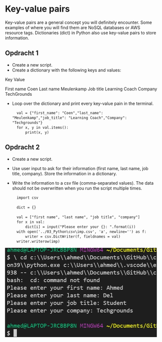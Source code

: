 # Key-value pairs
Key-value pairs are a general concept you will definitely encounter. Some examples of where you will find them are NoSQL databases or AWS resource tags. Dictionaries (dict) in Python also use key-value pairs to store information.



## Opdracht 1

- Create a new script.
- Create a dictionary with the following keys and values:
    
Key                 Value

First name          Coen
Last name           Meulenkamp
Job title           Learning Coach
Company             TechGrounds

- Loop over the dictionary and print every key-value pain in the terminal.


        val = {"first_name": "Coen","last_name": "Meulenkamp","job_title": "Learning Coach","Company": "Techgrounds"}
        for x, y in val.items():
            print(x, y)

## Opdracht 2

- Create a new script.
- Use user input to ask for their information (first name, last name, job title, company). Store the information in a dictionary.
- Write the information to a csv file (comma-separated values). The data should not be overwritten when you run the script multiple times.


        import csv

        dict = {}

        val = ["first name", "last name", "job title", "company"]
        for x in val:
            dict[i] = input("Please enter your {}: ".format(i))
        with open('../03_Python\csv\imp.csv', 'a', newline='') as f:
            writer = csv.DictWriter(f, fieldnames = val)
        writer.writerow(imp)

![SCREENSHOT](../00_includes/python8_01.jpg)
